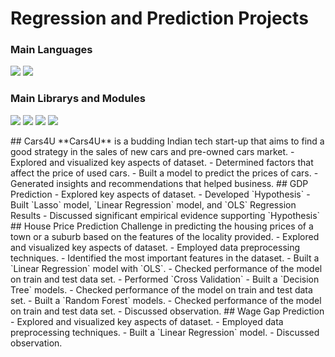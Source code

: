 # Regression and Prediction Projects
###  Main Languages
<p>
<img src="https://img.shields.io/badge/python-3670A0?style=for-the-badge&logo=python&logoColor=ffdd54">
<img src="https://img.shields.io/badge/Markdown-000000?style=for-the-badge&logo=markdown&logoColor=white"></p>

### Main Librarys and Modules
<p><img src="https://img.shields.io/badge/numpy-%23013243.svg?style=for-the-badge&logo=numpy&logoColor=white">
<img src="https://img.shields.io/badge/pandas-%23150458.svg?style=for-the-badge&logo=pandas&logoColor=white">
<img src="https://img.shields.io/badge/scikit--learn-%23F7931E.svg?style=for-the-badge&logo=scikit-learn&logoColor=white">
<img src="https://img.shields.io/badge/SciPy-%230C55A5.svg?style=for-the-badge&logo=scipy&logoColor=%white">
</p>
## Cars4U
**Cars4U** is a budding Indian tech start-up that aims to find a good strategy in the sales of new cars and pre-owned cars market.
- Explored and visualized key aspects of dataset.
- Determined factors that affect the price of used cars.
- Built a model to predict the prices of cars.
- Generated insights and recommendations that helped business.
## GDP Prediction
- Explored key aspects of dataset.
- Developed `Hypothesis`
- Built `Lasso` model, `Linear Regression` model, and `OLS` Regression Results
- Discussed significant empirical evidence supporting `Hypothesis`
## House Price Prediction
Challenge in predicting the housing prices of a town or a suburb based on the features of the locality provided.
- Explored and visualized key aspects of dataset.
- Employed data preprocessing techniques.
- Identified the most important features in the dataset.
- Built a `Linear Regression` model with `OLS`.
- Checked performance of the model on train and test data set.
- Performed  `Cross Validation`
- Built a `Decision Tree` models.
- Checked performance of the model on train and test data set.
- Built a `Random Forest` models.
- Checked performance of the model on train and test data set.
- Discussed observation.
## Wage Gap Prediction
- Explored and visualized key aspects of dataset.
- Employed data preprocessing techniques.
- Built a `Linear Regression` model.
- Discussed observation.
